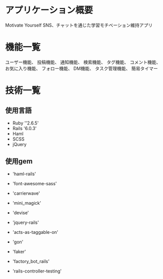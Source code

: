 # アプリケーション概要
Motivate Yourself
SNS、チャットを通じた学習モチベーション維持アプリ

# 機能一覧
ユーザー機能、
投稿機能、
通知機能、
検索機能、
タグ機能、
コメント機能、
お気に入り機能、
フォロー機能、
DM機能、
タスク管理機能、
簡易タイマー

# 技術一覧
## 使用言語
- Ruby ''2.6.5'
- Rails '6.0.3'
- Haml
- SCSS
- jQuery

## 使用gem
- 'haml-rails'
- 'font-awesome-sass'
- 'carrierwave'
- 'mini_magick'
- 'devise'
- 'jquery-rails'
- 'acts-as-taggable-on'
- 'gon'

- 'faker'
- 'factory_bot_rails'
- 'rails-controller-testing'

